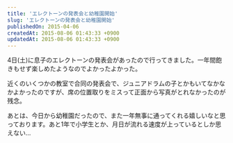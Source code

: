 ```yaml
---
title: 'エレクトーンの発表会と幼稚園開始'
slug: 'エレクトーンの発表会と幼稚園開始'
publishedOn: 2015-04-06
createdAt: 2015-08-06 01:43:33 +0900
updatedAt: 2015-08-06 01:43:33 +0900
---
```

4日(土)に息子のエレクトーンの発表会があったので行ってきました。一年間飽きもせず楽しめたようなのでよかったよかった。

近くのいくつかの教室で合同の発表会で、ジュニアドラムの子とかもいてなかなかよかったのですが、席の位置取りをミスって正面から写真がとれなかったのが残念。

あとは、今日から幼稚園だったので、また一年無事に通ってくれる嬉しいなと思っております。あと1年で小学生とか、月日が流れる速度が上っているとしか思えない…
